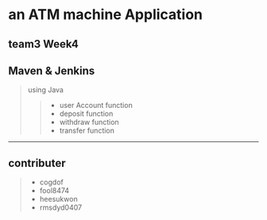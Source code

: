 
# an ATM machine Application  
## team3 Week4  
## Maven & Jenkins  
> using Java  
>> * user Account function  
>> * deposit function  
>> * withdraw function  
>> * transfer function
  
* * * 
  
## contributer  
> + cogdof  
> + fool8474  
> + heesukwon  
> + rmsdyd0407  

